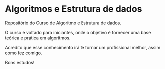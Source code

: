Algoritmos e Estrutura de dados
===============================

Repositório do Curso de Algoritmo e Estrutura de dados.

O curso é voltado para iniciantes, onde o objetivo é fornecer uma base teórica
e prática em algoritmos.

Acredito que esse conhecimento irá te tornar um profissional melhor, assim como fez comigo.

Bons estudos!
